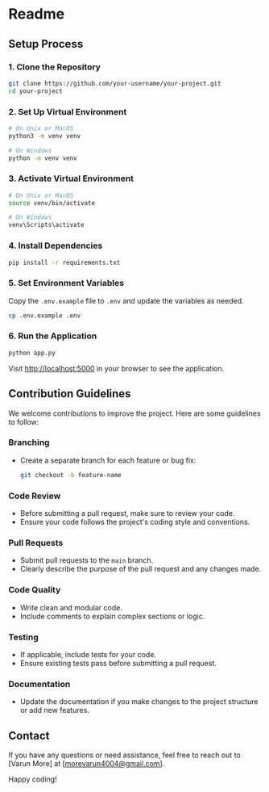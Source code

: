 # Readme


## Setup Process

### 1. Clone the Repository

```bash
git clone https://github.com/your-username/your-project.git
cd your-project
```

### 2. Set Up Virtual Environment

```bash
# On Unix or MacOS
python3 -m venv venv

# On Windows
python -m venv venv
```

### 3. Activate Virtual Environment

```bash
# On Unix or MacOS
source venv/bin/activate

# On Windows
venv\Scripts\activate
```

### 4. Install Dependencies

```bash
pip install -r requirements.txt
```

### 5. Set Environment Variables

Copy the `.env.example` file to `.env` and update the variables as needed.

```bash
cp .env.example .env
```

### 6. Run the Application

```bash
python app.py
```

Visit [http://localhost:5000](http://localhost:5000) in your browser to see the application.

## Contribution Guidelines

We welcome contributions to improve the project. Here are some guidelines to follow:

### Branching

- Create a separate branch for each feature or bug fix:
  ```bash
  git checkout -b feature-name
  ```

### Code Review

- Before submitting a pull request, make sure to review your code.
- Ensure your code follows the project's coding style and conventions.

### Pull Requests

- Submit pull requests to the `main` branch.
- Clearly describe the purpose of the pull request and any changes made.

### Code Quality

- Write clean and modular code.
- Include comments to explain complex sections or logic.

### Testing

- If applicable, include tests for your code.
- Ensure existing tests pass before submitting a pull request.

### Documentation

- Update the documentation if you make changes to the project structure or add new features.

## Contact

If you have any questions or need assistance, feel free to reach out to [Varun More] at [morevarun4004@gmail.com].

Happy coding!